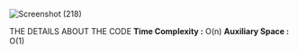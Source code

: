 
![Screenshot (218)](https://user-images.githubusercontent.com/44902363/87338109-3bdc9480-c562-11ea-97e6-49383ec2a3d5.png)


THE DETAILS ABOUT THE CODE
**Time Complexity :** O(n)
**Auxiliary Space :** O(1)
